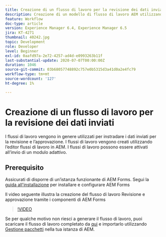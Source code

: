```yaml
---
title: Creazione di un flusso di lavoro per la revisione dei dati inviati
description: Creazione di un modello di flusso di lavoro AEM utilizzando i componenti del flusso di lavoro AEM Forms per rivedere i dati inviati.
feature: Workflow
doc-type: article
version: Experience Manager 6.4, Experience Manager 6.5
jira: KT-4271
thumbnail: 40242.jpg
topic: Development
role: Developer
level: Beginner
exl-id: 0aafd97a-2e72-4257-ad4d-e0993263b11f
last-substantial-update: 2020-07-07T00:00:00Z
duration: 1046
source-git-commit: 03b68057748892c757e0b5315d3a41d0a2e4fc79
workflow-type: tm+mt
source-wordcount: '127'
ht-degree: 1%

---
```


# Creazione di un flusso di lavoro per la revisione dei dati inviati

I flussi di lavoro vengono in genere utilizzati per instradare i dati inviati per la revisione e l’approvazione. I flussi di lavoro vengono creati utilizzando l’editor flussi di lavoro in AEM. I flussi di lavoro possono essere attivati all’invio di un modulo adattivo.

## Prerequisito

Assicurati di disporre di un’istanza funzionante di AEM Forms. Segui la [guida all&#39;installazione](https://experienceleague.adobe.com/docs/experience-manager-65/forms/install-aem-forms/osgi-installation/installing-configuring-aem-forms-osgi.html?lang=it) per installare e configurare AEM Forms

Il video seguente illustra la creazione del flusso di lavoro Revisione e approvazione tramite i componenti di AEM Forms
>[!VIDEO](https://video.tv.adobe.com/v/40242?quality=12&learn=on)


Se per qualche motivo non riesci a generare il flusso di lavoro, puoi scaricare il flusso di lavoro completato da [qui](assets/review-submitted-data-workflow.zip) e importarlo utilizzando [Gestione pacchetti](http://localhost:4502/crx/packmgr/index.jsp) nella tua istanza di AEM.
